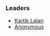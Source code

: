 ### Leaders
* [Kartik Lalan](mailto:desktoptop10@gmail.com)
* [Anonymous](mailto:desktoptop10@gmail.com)
